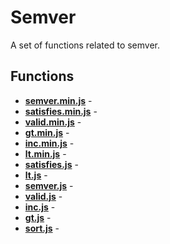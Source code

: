 # Semver

A set of functions related to semver.

## Functions

* [**semver.min.js**](./semver.min.md) - 
* [**satisfies.min.js**](./satisfies.min.md) - 
* [**valid.min.js**](./valid.min.md) - 
* [**gt.min.js**](./gt.min.md) - 
* [**inc.min.js**](./inc.min.md) - 
* [**lt.min.js**](./lt.min.md) - 
* [**satisfies.js**](./satisfies.md) - 
* [**lt.js**](./lt.md) - 
* [**semver.js**](./semver.md) - 
* [**valid.js**](./valid.md) - 
* [**inc.js**](./inc.md) - 
* [**gt.js**](./gt.md) - 
* [**sort.js**](./sort.md) - 
